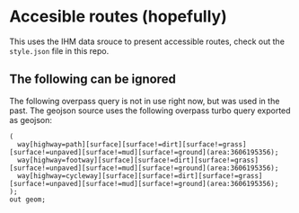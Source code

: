 # Accesible routes (hopefully)

This uses the IHM data srouce to present accessible routes, check out the `style.json` file in this repo.




## The following can be ignored

The following overpass query is not in use right now, but was used in the past.
The geojson source uses the following overpass turbo query exported as geojson:
```
(
  way[highway=path][surface][surface!=dirt][surface!=grass][surface!=unpaved][surface!=mud][surface!=ground](area:3606195356);
  way[highway=footway][surface][surface!=dirt][surface!=grass][surface!=unpaved][surface!=mud][surface!=ground](area:3606195356);
  way[highway=cycleway][surface][surface!=dirt][surface!=grass][surface!=unpaved][surface!=mud][surface!=ground](area:3606195356);
);
out geom;
```

